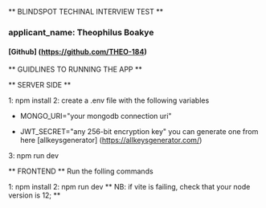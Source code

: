 ** BLINDSPOT TECHINAL INTERVIEW TEST **

### applicant_name: Theophilus Boakye

#### [Github] (https://github.com/THEO-184)

** GUIDLINES TO RUNNING THE APP **

** SERVER SIDE **

1: npm install
2: create a .env file with the following variables

- MONGO_URI="your mongodb connection uri"

* JWT_SECRET="any 256-bit encryption key"
  you can generate one from here [allkeysgenerator] (https://allkeysgenerator.com/)

3: npm run dev

** FRONTEND **
Run the folling commands

1: npm install
2: npm run dev
** NB: if vite is failing, check that your node version is 12; **
